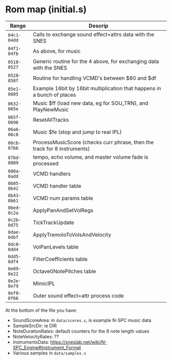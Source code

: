 # Rom map (initial.s)

| Range | Descrip |
|-------|---------|
| `04c1-04dd` | Calls to exchange sound effect+attrs data with the SNES |
| `04f1-04fb` | As above, for music |
| `0518-0527` | Generic routine for the 4 above, for exchanging data with the SNES |
| `0528-058f` | Routine for handling VCMD's between $80 and $df |
| `05e1-0605` | Example 16bit by 16bit multiplication that happens in a bunch of places |
| `0632-065e` | Music $ff (load new data, eg for SOU_TRN), and PlayNewMusic |
| `065f-0696` | ResetAllTracks |
| `06a6-06c8` | Music $fe (stop and jump to real IPL) |
| `06cb-07bb` | ProcessMusicScore (checks curr phrase, then the track for 8 instruments) |
| `07bd-0809` | tempo, echo volume, and master volume fade is processed |
| `080a-0add` | VCMD handlers |
| `0b05-0b42` | VCMD handler table |
| `0b43-0b61` | VCMD num params table |
| `0bed-0c2a` | ApplyPanAndSetVolRegs |
| `0c2b-0d75` | TickTrackUpdate |
| `0dae-0dbf` | ApplyTremoloToVolsAndVelocity |
| `0dc0-0dd4` | VolPanLevels table |
| `0dd5-0df4` | FilterCoefficients table |
| `0e09-0e22` | Octave0NotePitches table |
| `0e2e-0e79` | MimicIPL |
| `0ef0-0f66` | Outer sound effect+attr process code |

At the bottom of the file you have:

* SoundScoreArea: in `data/scores.s`, is example N-SPC music data
* SampleSrcDir: ie DIR
* NoteDurationRates: default counters for the 8 note length values
* NoteVelocityRates: ??
* InstrumentsData: https://sneslab.net/wiki/N-SPC_Engine#Instrument_Format
* Various samples in `data/samples.s`